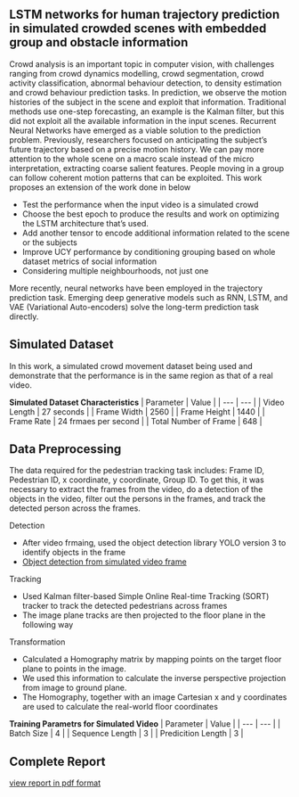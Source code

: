 ## LSTM networks for human trajectory prediction in simulated crowded scenes with embedded group and obstacle information

Crowd analysis is an important topic in computer vision, with challenges ranging from crowd dynamics modelling, crowd segmentation, crowd activity classification, abnormal behaviour detection, to density estimation and crowd behaviour prediction tasks. In prediction, we observe the motion histories of the subject in the scene and exploit that information. Traditional methods use one-step forecasting, an example is the Kalman filter, but this did not exploit all the available information in the input scenes. Recurrent Neural Networks have emerged as a viable solution to the prediction problem. Previously, researchers focused on anticipating the subject’s future trajectory based on a precise motion history. We can pay more attention to the whole scene on a macro scale instead of the micro interpretation, extracting coarse salient features. People moving in a group can follow coherent motion patterns that can be exploited. This work proposes an extension of the work done in below

* Test the performance when the input video is a simulated crowd
* Choose the best epoch to produce the results and work on optimizing the LSTM architecture that’s used.
* Add another tensor to encode additional information related to the scene or the subjects
* Improve UCY performance by conditioning grouping based on whole dataset metrics of social information
* Considering multiple neighbourhoods, not just one

More recently, neural networks have been employed in the trajectory prediction task. Emerging deep generative models such as RNN, LSTM, and VAE (Variational Auto-encoders) solve the long-term prediction task directly.

## Simulated Dataset
In this work, a simulated crowd movement dataset being used and demonstrate that the performance is in the same region as that of a real video.

**Simulated Dataset Characteristics**
| Parameter | Value |
| --- | --- |
| Video Length | 27 seconds |
| Frame Width | 2560 |
| Frame Height | 1440 |
| Frame Rate | 24 frmaes per second |
| Total Number of Frame | 648 |

## Data Preprocessing
The data required for the pedestrian tracking task includes: Frame ID, Pedestrian ID, x coordinate, y coordinate, Group ID. To get this, it was necessary to extract the frames from the video, do a detection of the objects in the video, filter out the persons in the frames, and track the detected person across the frames. 

Detection
* After video frmaing, used the object detection library YOLO version 3 to identify objects in the frame
* [Object detection from simulated video frame](https://github.com/azgarshuvo/object-detection-yolo-openCV)

Tracking
* Used Kalman filter-based Simple Online Real-time Tracking (SORT) tracker to track the detected pedestrians across frames
* The image plane tracks are then projected to the floor plane in the following way

Transformation
* Calculated a Homography matrix by mapping points on the target floor plane to points in the image. 
* We used this information to calculate the inverse perspective projection from image to ground plane. 
* The Homography, together with an image Cartesian x and y coordinates are used to calculate the real-world floor coordinates

**Training Parametrs for Simulated Video**
| Parameter | Value |
| --- | --- |
| Batch Size | 4 |
| Sequence Length | 3 |
| Predicition Length | 3 |

## Complete Report
[view report in pdf format](https://github.com/azgarshuvo/object-tracking-with-kalman-filtering/blob/main/Report/Final_Report_Pedestrian_Trajectory_Prediction_Computer_Vision_2022_Roy_Shuvo%20-%20Copy.pdf)
